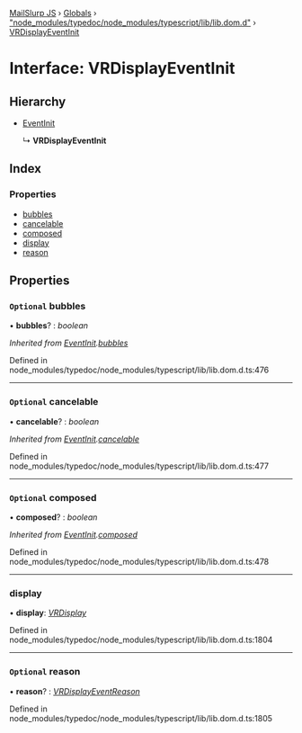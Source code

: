 [MailSlurp JS](../README.md) › [Globals](../globals.md) › ["node_modules/typedoc/node_modules/typescript/lib/lib.dom.d"](../modules/_node_modules_typedoc_node_modules_typescript_lib_lib_dom_d_.md) › [VRDisplayEventInit](_node_modules_typedoc_node_modules_typescript_lib_lib_dom_d_.vrdisplayeventinit.md)

# Interface: VRDisplayEventInit

## Hierarchy

* [EventInit](_node_modules_typedoc_node_modules_typescript_lib_lib_dom_d_.eventinit.md)

  ↳ **VRDisplayEventInit**

## Index

### Properties

* [bubbles](_node_modules_typedoc_node_modules_typescript_lib_lib_dom_d_.vrdisplayeventinit.md#optional-bubbles)
* [cancelable](_node_modules_typedoc_node_modules_typescript_lib_lib_dom_d_.vrdisplayeventinit.md#optional-cancelable)
* [composed](_node_modules_typedoc_node_modules_typescript_lib_lib_dom_d_.vrdisplayeventinit.md#optional-composed)
* [display](_node_modules_typedoc_node_modules_typescript_lib_lib_dom_d_.vrdisplayeventinit.md#display)
* [reason](_node_modules_typedoc_node_modules_typescript_lib_lib_dom_d_.vrdisplayeventinit.md#optional-reason)

## Properties

### `Optional` bubbles

• **bubbles**? : *boolean*

*Inherited from [EventInit](_node_modules_typedoc_node_modules_typescript_lib_lib_dom_d_.eventinit.md).[bubbles](_node_modules_typedoc_node_modules_typescript_lib_lib_dom_d_.eventinit.md#optional-bubbles)*

Defined in node_modules/typedoc/node_modules/typescript/lib/lib.dom.d.ts:476

___

### `Optional` cancelable

• **cancelable**? : *boolean*

*Inherited from [EventInit](_node_modules_typedoc_node_modules_typescript_lib_lib_dom_d_.eventinit.md).[cancelable](_node_modules_typedoc_node_modules_typescript_lib_lib_dom_d_.eventinit.md#optional-cancelable)*

Defined in node_modules/typedoc/node_modules/typescript/lib/lib.dom.d.ts:477

___

### `Optional` composed

• **composed**? : *boolean*

*Inherited from [EventInit](_node_modules_typedoc_node_modules_typescript_lib_lib_dom_d_.eventinit.md).[composed](_node_modules_typedoc_node_modules_typescript_lib_lib_dom_d_.eventinit.md#optional-composed)*

Defined in node_modules/typedoc/node_modules/typescript/lib/lib.dom.d.ts:478

___

###  display

• **display**: *[VRDisplay](_node_modules_typedoc_node_modules_typescript_lib_lib_dom_d_.vrdisplay.md)*

Defined in node_modules/typedoc/node_modules/typescript/lib/lib.dom.d.ts:1804

___

### `Optional` reason

• **reason**? : *[VRDisplayEventReason](../modules/_node_modules_typedoc_node_modules_typescript_lib_lib_dom_d_.md#vrdisplayeventreason)*

Defined in node_modules/typedoc/node_modules/typescript/lib/lib.dom.d.ts:1805
